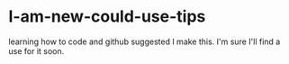 # I-am-new-could-use-tips
learning how to code and github suggested I make this. I'm sure I'll find a use for it soon.
